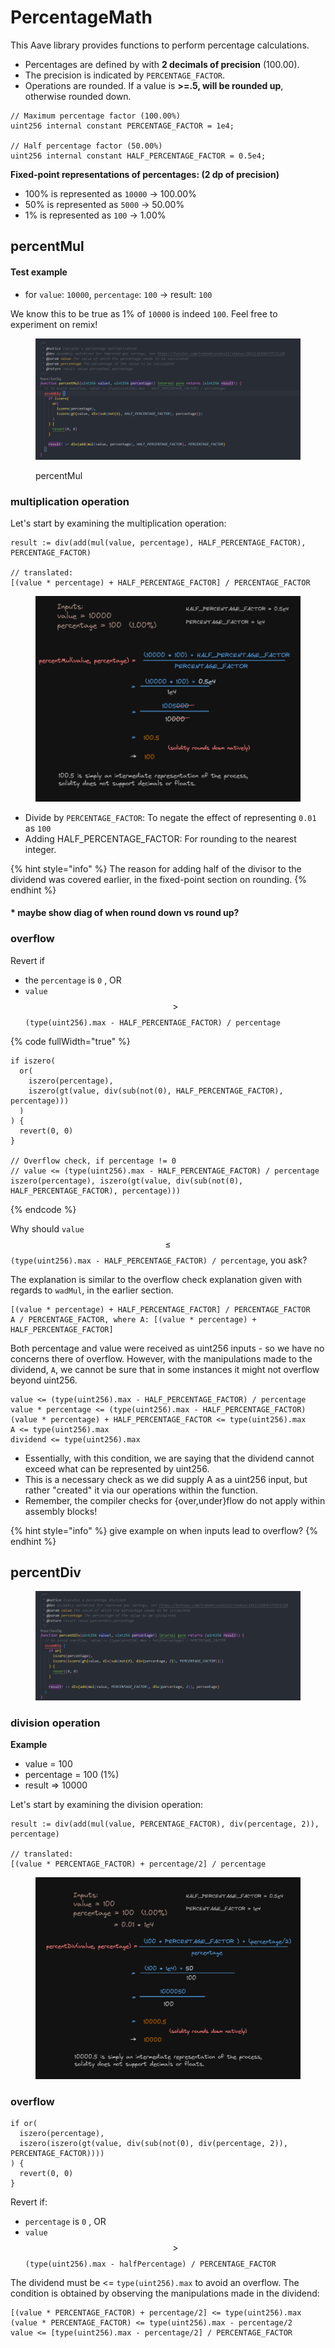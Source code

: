 # PercentageMath

This Aave library provides functions to perform percentage calculations.

* Percentages are defined by with **2 decimals of precision** (100.00).&#x20;
* The precision is indicated by `PERCENTAGE_FACTOR`.
* Operations are rounded. If a value is **>=.5, will be rounded up**, otherwise rounded down.

```solidity
// Maximum percentage factor (100.00%)
uint256 internal constant PERCENTAGE_FACTOR = 1e4;

// Half percentage factor (50.00%)
uint256 internal constant HALF_PERCENTAGE_FACTOR = 0.5e4;
```

**Fixed-point representations of percentages: (2 dp of precision)**

* 100% is represented as `10000` -> 100.00%
* 50% is represented as `5000` -> 50.00%
* 1% is represented as `100` -> 1.00%

## percentMul

#### Test example

* for `value`: `10000`, `percentage`: `100` -> result: `100`

We know this to be true as 1% of `10000` is indeed `100`. Feel free to experiment on remix!

<figure><img src="../.gitbook/assets/image (113).png" alt=""><figcaption><p>percentMul</p></figcaption></figure>

### multiplication operation

Let's start by examining the multiplication operation:

```solidity
result := div(add(mul(value, percentage), HALF_PERCENTAGE_FACTOR), PERCENTAGE_FACTOR)

// translated:
[(value * percentage) + HALF_PERCENTAGE_FACTOR] / PERCENTAGE_FACTOR
```

<figure><img src="../.gitbook/assets/image (97).png" alt="" width="563"><figcaption></figcaption></figure>

* Divide by `PERCENTAGE_FACTOR`: To negate the effect of representing `0.01` as `100`
* Adding HALF\_PERCENTAGE\_FACTOR: For rounding to the nearest integer.&#x20;

{% hint style="info" %}
The reason for adding half of the divisor to the dividend was covered earlier, in the fixed-point section on rounding.
{% endhint %}

#### \* maybe show diag of when round down vs round up?&#x20;

### overflow

Revert if

* the `percentage` is `0` , OR
* `value` $$\gt$$ `(type(uint256).max - HALF_PERCENTAGE_FACTOR) / percentage`

{% code fullWidth="true" %}
```solidity
if iszero(
  or(
    iszero(percentage),
    iszero(gt(value, div(sub(not(0), HALF_PERCENTAGE_FACTOR), percentage)))
  )
) {
  revert(0, 0)
}

// Overflow check, if percentage != 0
// value <= (type(uint256).max - HALF_PERCENTAGE_FACTOR) / percentage
iszero(percentage), iszero(gt(value, div(sub(not(0), HALF_PERCENTAGE_FACTOR), percentage)))
```
{% endcode %}

Why should `value` $$\leq$$`(type(uint256).max - HALF_PERCENTAGE_FACTOR) / percentage`, you ask?

The explanation is similar to the overflow check explanation given with regards to `wadMul`, in the earlier section.&#x20;

```solidity
[(value * percentage) + HALF_PERCENTAGE_FACTOR] / PERCENTAGE_FACTOR
A / PERCENTAGE_FACTOR, where A: [(value * percentage) + HALF_PERCENTAGE_FACTOR]
```

Both percentage and value were received as uint256 inputs - so we have no concerns there of overflow. However, with the manipulations made to the dividend, `A`, we cannot be sure that in some instances it might not overflow beyond uint256. &#x20;

```solidity
value <= (type(uint256).max - HALF_PERCENTAGE_FACTOR) / percentage
value * percentage <= (type(uint256).max - HALF_PERCENTAGE_FACTOR)
(value * percentage) + HALF_PERCENTAGE_FACTOR <= type(uint256).max
A <= type(uint256).max
dividend <= type(uint256).max
```

* Essentially, with this condition, we are saying that the dividend cannot exceed what can be represented by uint256.&#x20;
* This is a necessary check as we did supply A as a uint256 input, but rather "created" it via our operations within the function.
* Remember, the compiler checks for {over,under}flow do not apply within assembly blocks!

{% hint style="info" %}
give example on when inputs lead to overflow?
{% endhint %}

## percentDiv

<figure><img src="../.gitbook/assets/image (145).png" alt=""><figcaption></figcaption></figure>

### division operation

**Example**

* value = 100
* percentage = 100 (1%)
* result => 10000

Let's start by examining the division operation:

```solidity
result := div(add(mul(value, PERCENTAGE_FACTOR), div(percentage, 2)), percentage)

// translated:
[(value * PERCENTAGE_FACTOR) + percentage/2] / percentage
```

<figure><img src="../.gitbook/assets/image (82).png" alt=""><figcaption></figcaption></figure>

### overflow

```solidity
if or(
  iszero(percentage),
  iszero(iszero(gt(value, div(sub(not(0), div(percentage, 2)), PERCENTAGE_FACTOR))))
) {
  revert(0, 0)
}
```

Revert if:

* `percentage` is `0` , OR
* `value` $$\gt$$ `(type(uint256).max - halfPercentage) / PERCENTAGE_FACTOR`

The dividend must be <= `type(uint256).max` to avoid an overflow. The condition is obtained by observing the manipulations made in the dividend:

```solidity
[(value * PERCENTAGE_FACTOR) + percentage/2] <= type(uint256).max
(value * PERCENTAGE_FACTOR) <= type(uint256).max - percentage/2
value <= [type(uint256).max - percentage/2] / PERCENTAGE_FACTOR
```
